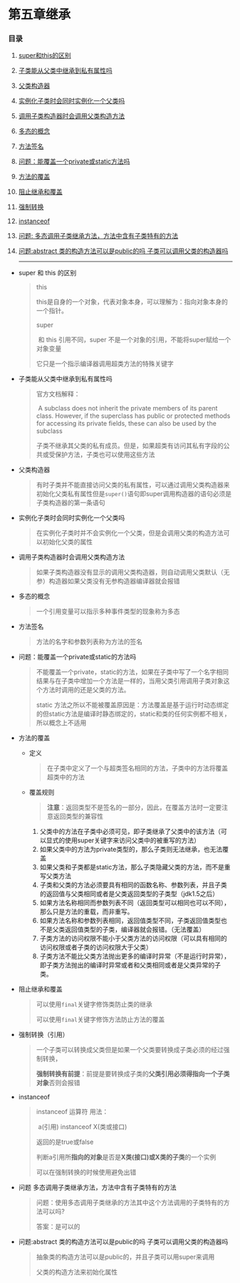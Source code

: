 # 第五章继承

### 目录

1. [super和this的区别](#t1)

2. [子类能从父类中继承到私有属性吗](#t2)

3. [父类构造器](#t3)

4. [实例化子类时会同时实例化一个父类吗](#t4)

5. [调用子类构造器时会调用父类构造方法](#t5)

6. [多态的概念](#t6)

7. [方法签名](#t7)

8. [问题：能覆盖一个private或static方法吗](#t8)

9. [方法的覆盖](#t9)

10. [阻止继承和覆盖](#t10)

11. [强制转换](#t11)

12. [instanceof](#t12)

13. [问题: 多态调用子类继承方法，方法中含有子类特有的方法](#t13)

14. [问题:abstract 类的构造方法可以是public的吗 子类可以调用父类的构造器吗](#t14)

    <hr>

* <span id="t1">super 和 this 的区别</span>

  > this
  >
  > ​	this是自身的一个对象，代表对象本身，可以理解为：指向对象本身的一个指针。
  >
  > super 
  >
  > ​	和 this 引用不同，super 不是一个对象的引用，不能将super赋给一个对象变量
  >
  > 它只是一个指示编译器调用超类方法的特殊关键字

* <span id="t2">子类能从父类中继承到私有属性吗</span>

  > 官方文档解释：
  >
  > ​	A subclass does not inherit the private members of its parent class. However, if the superclass has public or protected methods for accessing its private fields, these can also be used by the subclass
  >
  > ​	子类不继承其父类的私有成员。但是，如果超类有访问其私有字段的公共或受保护方法，子类也可以使用这些方法

* <span id="t3">父类构造器</span>

  > 有时子类并不能直接访问父类的私有属性，可以通过调用父类构造器来初始化父类私有属性但是`super()`语句即super调用构造器的语句必须是子类构造器的第一条语句

* <span id="t4">实例化子类时会同时实例化一个父类吗</span>

  > 在实例化子类时并不会实例化一个父类，但是会调用父类的构造方法可以初始化父类的属性

* <span id="t5">调用子类构造器时会调用父类构造方法</span>

  > 如果子类构造器没有显示的调用父类构造器，则自动调用父类默认（无参）构造器如果父类没有无参构造器编译器就会报错

* <span id="t6">多态的概念</span>

  > 一个引用变量可以指示多种事件类型的现象称为多态

* <span id="t7">方法签名</span>

  > 方法的名字和参数列表称为方法的签名 

* <span id="t8">问题：能覆盖一个private或static的方法吗</span>

  > 不能覆盖一个private，static的方法，如果在子类中写了一个名字相同结果与在子类中增加一个方法是一样的，当用父类引用调用子类对象这个方法时调用的还是父类的方法。
  >
  > static 方法之所以不能被覆盖原因是：方法覆盖是基于运行时动态绑定的但static方法是编译时静态绑定的，static和类的任何实例都不相关，所以概念上不适用

* <span id="t9">方法的覆盖</span>

  * 定义

    > 在子类中定义了一个与超类签名相同的方法，子类中的方法将覆盖超类中的方法

  * 覆盖规则

    > **注意**：返回类型不是签名的一部分，因此，在覆盖方法时一定要注意返回类型的兼容性

    1. 父类中的方法在子类中必须可见，即子类继承了父类中的该方法（可以显式的使用super关键字来访问父类中的被重写的方法）
    2. 如果父类中的方法为private类型的，那么子类则无法继承，也无法覆盖
    3. 如果父类和子类都是static方法，那么子类隐藏父类的方法，而不是重写父类方法
    4. 子类和父类的方法必须要具有相同的函数名称、参数列表，并且子类的返回值与父类相同或者是父类返回类型的子类型（jdk1.5之后）
    5. 如果方法名称相同而参数列表不同（返回类型可以相同也可以不同），那么只是方法的重载，而非重写。
    6. 如果方法名称和参数列表相同，返回值类型不同，子类返回值类型也不是父类返回值类型的子类，编译器就会报错。（无法覆盖）
    7. 子类方法的访问权限不能小于父类方法的访问权限（可以具有相同的访问权限或者子类的访问权限大于父类） 
    8. 子类方法不能比父类方法抛出更多的编译时异常（不是运行时异常），即子类方法抛出的编译时异常或者和父类相同或者是父类异常的子类。

* <span id="t10">阻止继承和覆盖</span>

  > 可以使用`final`关键字修饰类防止类的继承
  >
  > 可以使用`final`关键字修饰方法防止方法的覆盖

* <span id="t11">强制转换</span>（引用）

  > 一个子类可以转换成父类但是如果一个父类要转换成子类必须的经过强制转换，
  >
  > **强制转换有前提**：前提是要转换成子类的**父类引用必须得指向一个子类对象**否则会报错

* <span id="t12">instanceof</span>

  > instanceof 运算符 用法：
  >
  > ​	a(引用) instanceof X(类或接口) 
  >
  > 返回的是true或false
  >
  > 判断a引用所**指向的对象**是否是**X类(接口)或X类的子类**的一个实例
  >
  > 可以在强制转换的时候使用避免出错

* <span id="t13">问题 多态调用子类继承方法，方法中含有子类特有的方法</span>

  > 问题：使用多态调用子类继承的方法其中这个方法调用的子类特有的方法可以吗?
  >
  > 答案：是可以的

* <span id="t14">问题:abstract 类的构造方法可以是public的吗 子类可以调用父类的构造器吗</span>

  > 抽象类的构造方法可以是public的，并且子类可以用super来调用
  >
  > 父类的构造方法来初始化属性